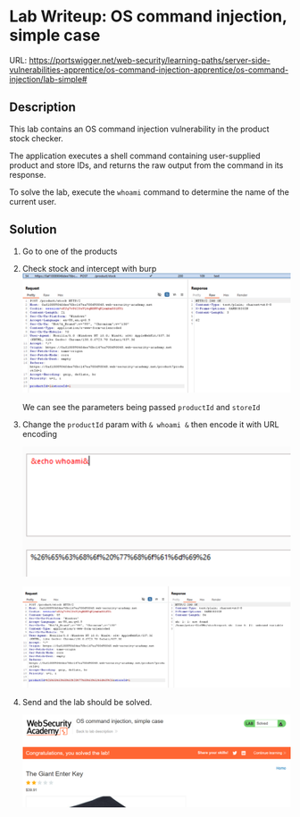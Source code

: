 # Lab Writeup: OS command injection, simple case

URL: https://portswigger.net/web-security/learning-paths/server-side-vulnerabilities-apprentice/os-command-injection-apprentice/os-command-injection/lab-simple#

## Description

This lab contains an OS command injection vulnerability in the product stock checker.

The application executes a shell command containing user-supplied product and store IDs, and returns the raw output from the command in its response.

To solve the lab, execute the `whoami` command to determine the name of the current user.

## Solution

1. Go to one of the products
2. Check stock and intercept with burp
   ![command-injection](/assets/command-injection.png)

   We can see the parameters being passed `productId` and `storeId`

3. Change the `productId` param with `& whoami &` then encode it with URL encoding

   ![command-injection-1](/assets/command-injection-1.png)

   ![command-injection-2](/assets/command-injection-2.png)

4. Send and the lab should be solved.

   ![command-injection-3](/assets/command-injection-3.png)
